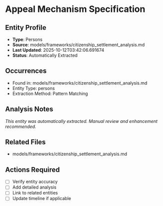 # Appeal Mechanism Specification

## Entity Profile
- **Type**: Persons
- **Source**: models/frameworks/citizenship_settlement_analysis.md
- **Last Updated**: 2025-10-12T03:42:06.691674
- **Status**: Automatically Extracted

## Occurrences
- Found in: models/frameworks/citizenship_settlement_analysis.md
- Entity Type: persons
- Extraction Method: Pattern Matching

## Analysis Notes
*This entity was automatically extracted. Manual review and enhancement recommended.*

## Related Files
- models/frameworks/citizenship_settlement_analysis.md

## Actions Required
- [ ] Verify entity accuracy
- [ ] Add detailed analysis
- [ ] Link to related entities
- [ ] Update timeline if applicable
